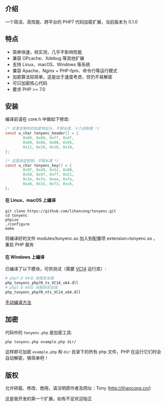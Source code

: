 ## 介绍

一个简洁、高性能、跨平台的 PHP7 代码加密扩展，当前版本为 0.1.0

## 特点

- 简单快速，经实测，几乎不影响性能
- 兼容 OPcache、Xdebug 等其他扩展
- 支持 Linux、macOS、Windows 等系统
- 兼容 Apache、Nginx + PHP-fpm、命令行等运行模式
- 加密算法较简单，这是出于速度考虑，但仍不易解密
- 可只加密核心代码
- 要求 PHP >= 7.0

## 安装

编译前请在 core.h 中做如下修改:
```c
/* 这里定制你的加密特征头，不限长度，十六进制哦 */
const u_char tonyenc_header[] = {
        0x66, 0x88, 0xff, 0x4f,
        0x68, 0x86, 0x00, 0x56,
        0x11, 0x16, 0x16, 0x18,
};

/* 这里指定密钥，不限长度 */
const u_char tonyenc_key[] = {
        0x9f, 0x49, 0x52, 0x00,
        0x58, 0x9f, 0xff, 0x21,
        0x3e, 0xfe, 0xea, 0xfa,
        0xa6, 0x33, 0xf3, 0xc6,
};
```

#### 在 Linux、macOS 上编译
```
git clone https://github.com/lihancong/tonyenc.git
cd tonyenc
phpize
./configure
make
```
将编译好的文件 modules/tonyenc.so 加入到配置项 extension=tonyenc.so ，重启 PHP 服务

#### 在 Windows 上编译

已编译了以下模块，可供测试（需要 [VC14](https://www.microsoft.com/zh-CN/download/details.aspx?id=48145) 运行库）:
```bash
# php7.0 64位 线程安全版
php_tonyenc_php70_ts_VC14_x64.dll
# php7.0 64位 线程非安全版
php_tonyenc_php70_nts_VC14_x64.dll
```
[手动编译方法](http://lihancong.cn/blog/article/104)


## 加密

代码中的 `tonyenc.php` 是加密工具:
```bash
php tonyenc.php example.php dir/
```
这样即可加密 `example.php` 和 `dir` 目录下的所有 php 文件，PHP 在运行它们时会自动解密，够简单吧！

## 版权

允许转载、修改、商用，请注明原作者及网址：Tony (http://lihancong.cn/)

这是我开发的第一个扩展，如有不足欢迎指正